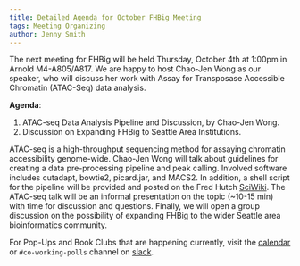 ```yaml
---
title: Detailed Agenda for October FHBig Meeting
tags: Meeting Organizing
author: Jenny Smith
---
```


The next meeting for FHBig will be held Thursday, October 4th at 1:00pm in Arnold M4-A805/A817. We are happy to host Chao-Jen Wong as our speaker, who will discuss her work with Assay for Transposase Accessible Chromatin (ATAC-Seq) data analysis.  

**Agenda**:
1. ATAC-seq Data Analysis Pipeline and Discussion, by Chao-Jen Wong.
2.	Discussion on Expanding FHBig to Seattle Area Institutions.

ATAC-seq is a high-throughput sequencing method for assaying chromatin accessibility genome-wide. Chao-Jen Wong will talk about guidelines for creating a data pre-processing pipeline and peak calling. Involved software includes cutadapt, bowtie2, picard.jar, and MACS2. In addition, a shell script for the pipeline will be provided and posted on the Fred Hutch [SciWiki](http://sciwiki.fredhutch.org/). The ATAC-seq talk will be an informal presentation on the topic (~10-15 min) with time for discussion and questions.  Finally, we will open a group discussion on the possibility of expanding FHBig to the wider Seattle area bioinformatics community.

For Pop-Ups and Book Clubs that are happening currently, visit the [calendar](https://fredhutch.github.io/FHBig/calendar/) or `#co-working-polls` channel on [slack](https://fhbig.slack.com/).
